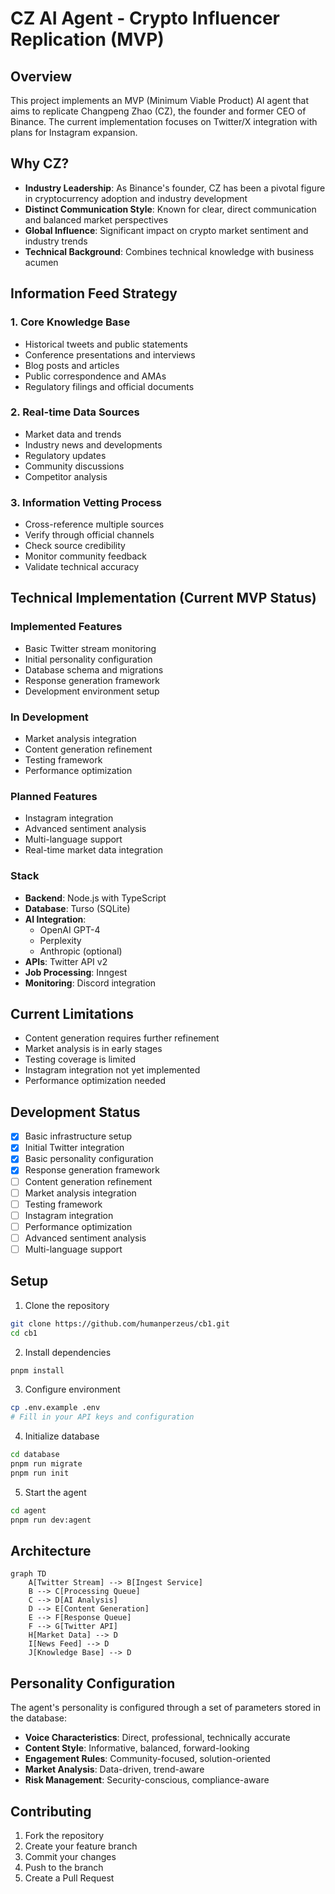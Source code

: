 # CZ AI Agent - Crypto Influencer Replication (MVP)

## Overview
This project implements an MVP (Minimum Viable Product) AI agent that aims to replicate Changpeng Zhao (CZ), the founder and former CEO of Binance. The current implementation focuses on Twitter/X integration with plans for Instagram expansion.

## Why CZ?
- **Industry Leadership**: As Binance's founder, CZ has been a pivotal figure in cryptocurrency adoption and industry development
- **Distinct Communication Style**: Known for clear, direct communication and balanced market perspectives
- **Global Influence**: Significant impact on crypto market sentiment and industry trends
- **Technical Background**: Combines technical knowledge with business acumen

## Information Feed Strategy

### 1. Core Knowledge Base
- Historical tweets and public statements
- Conference presentations and interviews
- Blog posts and articles
- Public correspondence and AMAs
- Regulatory filings and official documents

### 2. Real-time Data Sources
- Market data and trends
- Industry news and developments
- Regulatory updates
- Community discussions
- Competitor analysis

### 3. Information Vetting Process
- Cross-reference multiple sources
- Verify through official channels
- Check source credibility
- Monitor community feedback
- Validate technical accuracy

## Technical Implementation (Current MVP Status)

### Implemented Features
- Basic Twitter stream monitoring
- Initial personality configuration
- Database schema and migrations
- Response generation framework
- Development environment setup

### In Development
- Market analysis integration
- Content generation refinement
- Testing framework
- Performance optimization

### Planned Features
- Instagram integration
- Advanced sentiment analysis
- Multi-language support
- Real-time market data integration

### Stack
- **Backend**: Node.js with TypeScript
- **Database**: Turso (SQLite)
- **AI Integration**: 
  - OpenAI GPT-4
  - Perplexity
  - Anthropic (optional)
- **APIs**: Twitter API v2
- **Job Processing**: Inngest
- **Monitoring**: Discord integration

## Current Limitations
- Content generation requires further refinement
- Market analysis is in early stages
- Testing coverage is limited
- Instagram integration not yet implemented
- Performance optimization needed

## Development Status
- [x] Basic infrastructure setup
- [x] Initial Twitter integration
- [x] Basic personality configuration
- [x] Response generation framework
- [ ] Content generation refinement
- [ ] Market analysis integration
- [ ] Testing framework
- [ ] Instagram integration
- [ ] Performance optimization
- [ ] Advanced sentiment analysis
- [ ] Multi-language support

## Setup

1. Clone the repository
```bash
git clone https://github.com/humanperzeus/cb1.git
cd cb1
```

2. Install dependencies
```bash
pnpm install
```

3. Configure environment
```bash
cp .env.example .env
# Fill in your API keys and configuration
```

4. Initialize database
```bash
cd database
pnpm run migrate
pnpm run init
```

5. Start the agent
```bash
cd agent
pnpm run dev:agent
```

## Architecture

```mermaid
graph TD
    A[Twitter Stream] --> B[Ingest Service]
    B --> C[Processing Queue]
    C --> D[AI Analysis]
    D --> E[Content Generation]
    E --> F[Response Queue]
    F --> G[Twitter API]
    H[Market Data] --> D
    I[News Feed] --> D
    J[Knowledge Base] --> D
```

## Personality Configuration
The agent's personality is configured through a set of parameters stored in the database:

- **Voice Characteristics**: Direct, professional, technically accurate
- **Content Style**: Informative, balanced, forward-looking
- **Engagement Rules**: Community-focused, solution-oriented
- **Market Analysis**: Data-driven, trend-aware
- **Risk Management**: Security-conscious, compliance-aware

## Contributing
1. Fork the repository
2. Create your feature branch
3. Commit your changes
4. Push to the branch
5. Create a Pull Request 